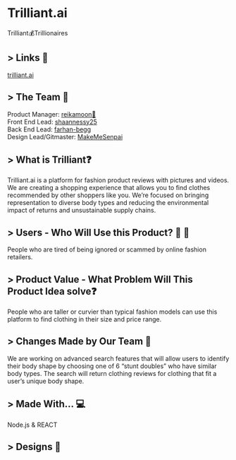 # Trilliant.ai
Trilliant:moneybag:Trillionaires<br>

## > Links :paperclip:
[trilliant.ai](trilliant.ai)<br>

## > The Team :busts_in_silhouette:
Product Manager: [reikamoon:ribbon:](https://github.com/reikamoon)<br>
Front End Lead: [shaannessy25](https://github.com/shaannessy25)<br>
Back End Lead: [farhan-begg](https://github.com/farhan-begg)<br>
Design Lead/Gitmaster: [MakeMeSenpai](https://github.com/makemesenpai)<br>

## > What is Trilliant:question:
Trilliant.ai is a platform for fashion product reviews with pictures and videos. We are creating a shopping experience that allows you to find clothes recommended by other shoppers like you. We’re focused on bringing representation to diverse body types and reducing the environmental impact of returns and unsustainable supply chains.

## > Users - Who Will Use this Product? :woman: :man:
People who are tired of being ignored or scammed by online fashion retailers.

## > Product Value - What Problem Will This Product Idea solve:question:
People who are taller or curvier than typical fashion models can use this platform to find clothing in their size and price range.

## > Changes Made by Our Team :ledger:
We are working on advanced search features that will allow users to identify their body shape by choosing one of 6 “stunt doubles” who have similar body types. The search will return clothing reviews for clothing that fit a user’s unique body shape.

## > Made With... :computer:
Node.js & REACT

## > Designs :art:

